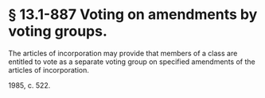 # § 13.1-887 Voting on amendments by voting groups.

<p>The articles of incorporation may provide that members of a class are entitled to vote as a separate voting group on specified amendments of the articles of incorporation.</p><p>1985, c. 522.</p>